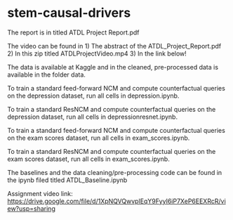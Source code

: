 # stem-causal-drivers

The report is in titled ATDL Project Report.pdf

The video can be found in 1) The abstract of the ATDL_Project_Report.pdf 2) In this zip titled ATDLProjectVideo.mp4 3) In the link below!

The data is available at Kaggle and in the cleaned, pre-processed data is available in the folder data.

To train a standard feed-forward NCM and compute counterfactual queries on the depression dataset, run all cells in depression.ipynb.

To train a standard ResNCM and compute counterfactual queries on the depression dataset, run all cells in depressionresnet.ipynb.

To train a standard feed-forward NCM and compute counterfactual queries on the exam scores dataset, run all cells in exam_scores.ipynb.

To train a standard ResNCM and compute counterfactual queries on the exam scores dataset, run all cells in exam_scores.ipynb.

The baselines and the data cleaning/pre-processing code can be found in the ipynb filed titled ATDL_Baseline.ipynb

Assignment video link: https://drive.google.com/file/d/1XpNQVQwvpIEqY9FyyI6iP7XeP6EEXRcR/view?usp=sharing 
